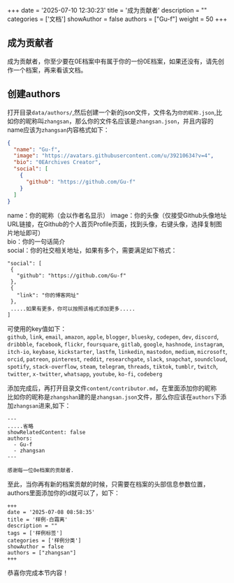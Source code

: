 +++
date = '2025-07-10 12:30:23'
title = '成为贡献者'
description = ""
categories = ['文档']
showAuthor = false
authors = ["Gu-f"]
weight = 50
+++

## 成为贡献者

成为贡献者，你至少要在0E档案中有属于你的一份0E档案，如果还没有，请先创作一个档案，再来看该文档。

## 创建authors

打开目录`data/authors/`,然后创建一个新的json文件，文件名为`你的昵称.json`,比如你的昵称叫`zhangsan`，那么你的文件名应该是`zhangsan.json`，并且内容的name应该为`zhangsan`内容格式如下：

```json
{
  "name": "Gu-f",
  "image": "https://avatars.githubusercontent.com/u/39210634?v=4",
  "bio": "0EArchives Creator",
  "social": [
    {
      "github": "https://github.com/Gu-f"
    }
  ]
}
```  

name：你的昵称（会以作者名显示）
image：你的头像（仅接受Github头像地址URL链接，在Github的个人首页Profile页面，找到头像，右键头像，选择复制图片地址即可）  
bio：你的一句话简介  
social：你的社交相关地址，如果有多个，需要满足如下格式：

```text
"social": [
 {
   "github": "https://github.com/Gu-f"
 },
 {
   "link": "你的博客网址"
 },
 .....如果有更多，你可以按照该格式添加更多.....
]
```

可使用的key值如下：  
`github`, `link`, `email`, `amazon`, `apple`, `blogger`, `bluesky`, `codepen`, `dev`, `discord`, `dribbble`, `facebook`, `flickr`, `foursquare`, `gitlab`, `google`, `hashnode`, `instagram`, `itch-io`,
`keybase`, `kickstarter`, `lastfm`, `linkedin`, `mastodon`, `medium`, `microsoft`, `orcid`, `patreon`, `pinterest`, `reddit`, `researchgate`, `slack`, `snapchat`, `soundcloud`, `spotify`,
`stack-overflow`, `steam`, `telegram`, `threads`, `tiktok`, `tumblr`, `twitch`, `twitter`, `x-twitter`, `whatsapp`, `youtube`, `ko-fi`, `codeberg`

添加完成后，再打开目录文件`content/contributor.md`，在里面添加你的昵称  
比如你的昵称是`zhangshan`建的是`zhangsan.json`文件，那么你应该在`authors`下添加`zhangsan`进来,如下：

```text
---
.....省略
showRelatedContent: false
authors:
  - Gu-f
  - zhangsan
---

感谢每一位0e档案的贡献者.  
```  

至此，当你再有新的档案贡献的时候，只需要在档案的头部信息参数位置，authors里面添加你的id就可以了，如下：  
```text
+++
date = '2025-07-08 08:58:35'
title = '样例-白霜离'
description = ""
tags = ['样例标签']
categories = ['样例分类']
showAuthor = false
authors = ["zhangsan"]
+++
```

恭喜你完成本节内容！    








